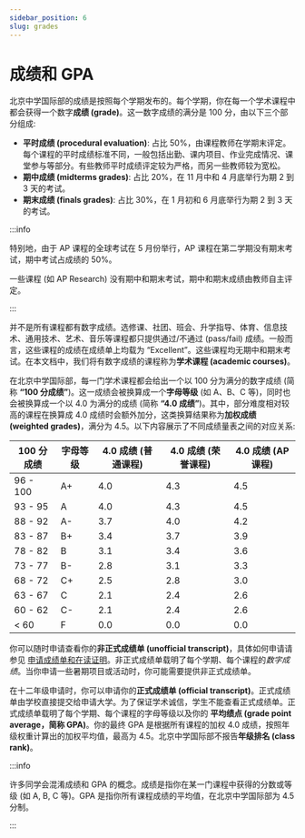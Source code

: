 ```yaml
---
sidebar_position: 6
slug: grades
---
```


# 成绩和 GPA

北京中学国际部的成绩是按照每个学期发布的。每个学期，你在每一个学术课程中都会获得一个数字**成绩 (grade)**。这一数字成绩的满分是 100 分，由以下三个部分组成:

* **平时成绩 (procedural evaluation)**: 占比 50%，由课程教师在学期末评定。每个课程的平时成绩标准不同，一般包括出勤、课内项目、作业完成情况、课堂参与等部分。有些教师平时成绩评定较为严格，而另一些教师较为宽松。
* **期中成绩 (midterms grades)**: 占比 20%，在 11 月中和 4 月底举行为期 2 到 3 天的考试。
* **期末成绩 (finals grades)**: 占比 30%，在 1 月初和 6 月底举行为期 2 到 3 天的考试。

:::info

特别地，由于 AP 课程的全球考试在 5 月份举行，AP 课程在第二学期没有期末考试，期中考试占成绩的 50%。

一些课程 (如 AP Research) 没有期中和期末考试，期中和期末成绩由教师自主评定。

:::

并不是所有课程都有数字成绩。选修课、社团、班会、升学指导、体育、信息技术、通用技术、艺术、音乐等课程都只提供通过/不通过 (pass/fail) 成绩。一般而言，这些课程的成绩在成绩单上均载为 “Excellent”。这些课程均无期中和期末考试。在本文档中，我们将有数字成绩的课程称为**学术课程 (academic courses)**。

在北京中学国际部，每一门学术课程都会给出一个以 100 分为满分的数字成绩 (简称 **“100 分成绩”**)。这一成绩会被换算成一个**字母等级** (如 A、B、C 等)，同时也会被换算成一个以 4.0 为满分的成绩 (简称 **“4.0 成绩”**)。其中，部分难度相对较高的课程在换算成 4.0 成绩时会额外加分，这类换算结果称为**加权成绩 (weighted grades)**，满分为 4.5。以下内容展示了不同成绩量表之间的对应关系:

| 100 分成绩  | 字母等级 | 4.0 成绩 (普通课程) | 4.0 成绩 (荣誉课程) | 4.0 成绩 (AP 课程) |
|----------|------|---------------|---------------|----------------|
| 96 - 100 | A+   | 4.0           | 4.3           | 4.5            |
| 93 - 95  | A    | 4.0           | 4.3           | 4.5            |
| 88 - 92  | A-   | 3.7           | 4.0           | 4.2            |
| 83 - 87  | B+   | 3.4           | 3.7           | 3.9            |
| 78 - 82  | B    | 3.1           | 3.4           | 3.6            |
| 73 - 77  | B-   | 2.8           | 3.1           | 3.3            |
| 68 - 72  | C+   | 2.5           | 2.8           | 3.0            |
| 63 - 67  | C    | 2.1           | 2.4           | 2.6            |
| 60 - 62  | C-   | 2.1           | 2.4           | 2.6            |
| < 60     | F    | 0.0           | 0.0           | 0.0            |

你可以随时申请查看你的**非正式成绩单 (unofficial transcript)**，具体如何申请请参见 [申请成绩单和在读证明](/procedures/transcript)。非正式成绩单载明了每个学期、每个课程的*数字成绩*。当你申请一些暑期项目或活动时，你可能需要提供非正式成绩单。

在十二年级申请时，你可以申请你的**正式成绩单 (official transcript)**。正式成绩单由学校直接提交给申请大学。为了保证学术诚信，学生不能查看正式成绩单。正式成绩单载明了每个学期、每个课程的字母等级以及你的 **平均绩点 (grade point average，简称 GPA)**。你的最终 GPA 是根据所有课程的加权 4.0 成绩，按照年级权重计算出的加权平均值，最高为 4.5。北京中学国际部不报告**年级排名 (class rank)**。


:::info

许多同学会混淆成绩和 GPA 的概念。成绩是指你在某一门课程中获得的分数或等级 (如 A, B, C 等)。GPA 是指你所有课程成绩的平均值，在北京中学国际部为 4.5 分制。

:::
